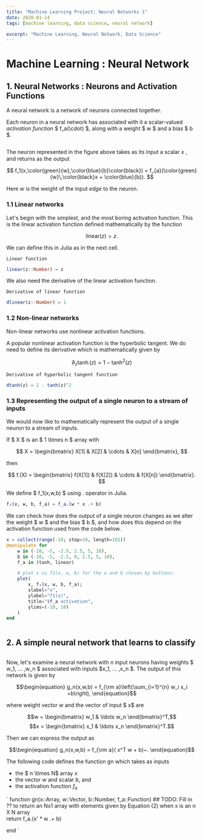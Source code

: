 ```yaml
---
title: "Machine Learning Project: Neural Networks 1"
date: 2020-01-14
tags: [machine learning, data science, neural network]

excerpt: "Machine Learning, Neural Network, Data Science"
---
```



# Machine Learning : Neural Network

## 1. Neural Networks : Neurons and Activation Functions

A neural network is a network of neurons connected together.

Each neuron in a neural network has associated with it a scalar-valued _activation function_ $ f_a(\cdot) $, along with a weight $ w $ and a bias $ b $.

<img src="{{ site.url }}{{ site.baseurl }}/images/ml1/single.png" alt="">


The neuron represented in the figure above takes as its input a scalar  𝑥 , and returns as the output

$$ f_1(x,\color{green}{w},\color{blue}{b}\color{black}) = f_{a}(\color{green}{w}\,\color{black}x + \color{blue}{b}). $$

Here $w$ is the weight of the input _edge_ to the neuron.

### 1.1 Linear networks

Let's begin with the simplest, and the most boring activation function. This is the linear activation function defined mathematically by the function

$$ \textrm{linear}(z)=z. $$

We can define this in Julia as in the next cell.

`Linear function`

```Julia
linear(z::Number) = z
```

We also need the derivative of the linear activation function.

`Derivative of linear function`

```Julia
dlinear(z::Number) = 1
```


### 1.2 Non-linear networks

Non-linear networks use nonlinear activation functions.

A popular nonlinear activation function is the hyperbolic tangent. We do need to define its derivative which is mathematically given by

$$\partial_z \tanh(z) = 1-\tanh^2(z)$$

`Derivative of hyperbolic tangent function`

```Julia
dtanh(z) = 1 - tanh(z)^2
```


### 1.3 Representing the output of a single neuron to a stream of inputs

We would now like to mathematically represent the output of a single neuron to a stream of inputs.

If $ X $ is an $ 1 \times n $ array with

$$ X = \begin{bmatrix} X[1] & X[2] & \cdots &  X[n] \end{bmatrix}, $$

then

$$ f.(X) = \begin{bmatrix} f(X[1]) & f(X[2]) & \cdots &  f(X[n]) \end{bmatrix}. $$

We define $ f_1(x,w,b) $ using . operator in Julia.

```Julia
f₁(x, w, b, f_a) = f_a.(w * x .+ b)
```

We can check how does the output of a single neuron changes as we alter the weight $ w $ and the bias $ b $, and how does this depend on the activation function used from the code below.

```Julia
x = collect(range(-10; stop=10, length=101))
@manipulate for
    w in (-10, -5, -2.5, 2.5, 5, 10),
    b in (-10, -5, -2.5, 0, 2.5, 5, 10),
    f_a in (tanh, linear)

    # plot x vs f1(x, w, b) for the w and b chosen by buttons:
    plot(
        x, f₁(x, w, b, f_a);
        xlabel="x",
        ylabel="f1(x)",
        title="$f_a activation",
        ylims=(-10, 10)
    )
end
```

<img src="{{ site.url }}{{ site.baseurl }}/images/ml1/plot_single.png" alt="">


## 2. A simple neural network that learns to classify

<img src="{{ site.url }}{{ site.baseurl }}/images/ml1/mul_input.png" alt="">

Now, let's examine a neural network with $n$ input neurons having weights $ w_1, ... ,w_n $ associated with inputs $x_1, ... ,x_n $. The output of this network is given by

$$\begin{equation}
g_n(x,w,b) = f_{\rm a}\left(\sum_{i=1}^{n} w_i x_i +b\right),
\end{equation}$$

where weight vector $w$ and the vector of input $ x$ are

$$w = \begin{bmatrix} w_1 & \ldots w_n \end{bmatrix}^T,$$
$$x = \begin{bmatrix} x_1 & \ldots x_n \end{bmatrix}^T.$$

Then we can express the output as

$$\begin{equation}
g_n(x,w,b) = f_{\rm a}( x^T w + b)~.
\end{equation}$$

The following code defines the function gn which takes as inputs
- the $ n \times N$ array $x$
- the vector $w$ and scalar $b$, and
- the activation function $f_a$

`
function gn(x::Array, w::Vector, b::Number, f_a::Function)
    ## TODO: Fill in ?? to return an Nx1 array with elements given by Equation (2) when x is an n X N array  
    return f_a.(x' * w .+ b)  

end
`
